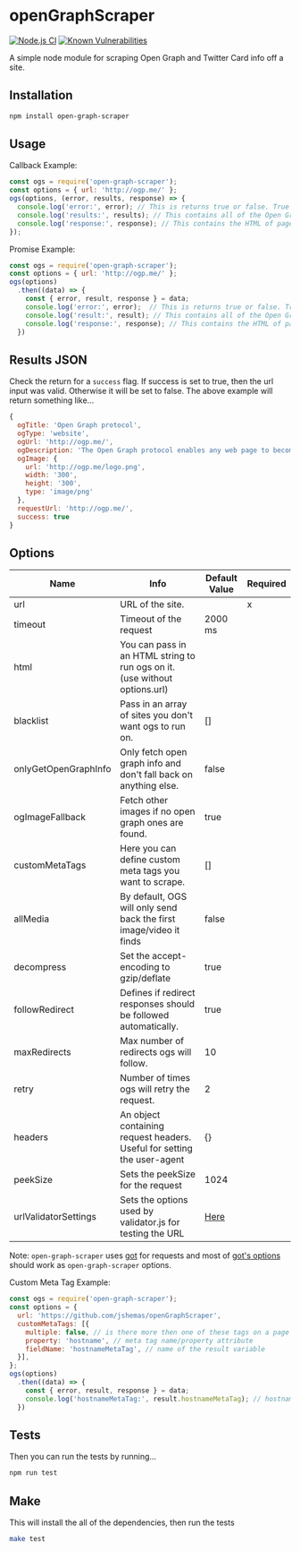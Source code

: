 # openGraphScraper

[![Node.js CI](https://github.com/jshemas/openGraphScraper/workflows/Node.js%20CI/badge.svg?branch=master)](https://github.com/jshemas/openGraphScraper/actions?query=branch%3Amaster)
[![Known Vulnerabilities](https://snyk.io/test/github/jshemas/openGraphScraper/badge.svg)](https://snyk.io/test/github/jshemas/openGraphScraper)

A simple node module for scraping Open Graph and Twitter Card info off a site.

## Installation

```bash
npm install open-graph-scraper
```

## Usage

Callback Example:
```javascript
const ogs = require('open-graph-scraper');
const options = { url: 'http://ogp.me/' };
ogs(options, (error, results, response) => {
  console.log('error:', error); // This is returns true or false. True if there was a error. The error it self is inside the results object.
  console.log('results:', results); // This contains all of the Open Graph results
  console.log('response:', response); // This contains the HTML of page
});
```

Promise Example:
```javascript
const ogs = require('open-graph-scraper');
const options = { url: 'http://ogp.me/' };
ogs(options)
  .then((data) => {
    const { error, result, response } = data;
    console.log('error:', error);  // This is returns true or false. True if there was a error. The error it self is inside the results object.
    console.log('result:', result); // This contains all of the Open Graph results
    console.log('response:', response); // This contains the HTML of page
  })
```

## Results JSON

Check the return for a ```success``` flag. If success is set to true, then the url input was valid. Otherwise it will be set to false. The above example will return something like...
```javascript
{
  ogTitle: 'Open Graph protocol',
  ogType: 'website',
  ogUrl: 'http://ogp.me/',
  ogDescription: 'The Open Graph protocol enables any web page to become a rich object in a social graph.',
  ogImage: {
    url: 'http://ogp.me/logo.png',
    width: '300',
    height: '300',
    type: 'image/png'
  },
  requestUrl: 'http://ogp.me/',
  success: true
}
```

## Options
| Name                 | Info                                                                       | Default Value | Required |
|----------------------|----------------------------------------------------------------------------|---------------|----------|
| url                  | URL of the site.                                                           |               | x        |
| timeout              | Timeout of the request                                                     | 2000 ms       |          |
| html                 | You can pass in an HTML string to run ogs on it. (use without options.url) |               |          |
| blacklist            | Pass in an array of sites you don't want ogs to run on.                    | []            |          |
| onlyGetOpenGraphInfo | Only fetch open graph info and don't fall back on anything else.           | false         |          |
| ogImageFallback      | Fetch other images if no open graph ones are found.                        | true          |          |
| customMetaTags       | Here you can define custom meta tags you want to scrape.                   | []            |          |
| allMedia             | By default, OGS will only send back the first image/video it finds         | false         |          |
| decompress           | Set the accept-encoding to gzip/deflate                                    | true          |          |
| followRedirect       | Defines if redirect responses should be followed automatically.            | true          |          |
| maxRedirects         | Max number of redirects ogs will follow.                                   | 10            |          |
| retry                | Number of times ogs will retry the request.                                | 2             |          |
| headers              | An object containing request headers. Useful for setting the user-agent    | {}            |          |
| peekSize             | Sets the peekSize for the request                                          | 1024          |          |
| urlValidatorSettings | Sets the options used by validator.js for testing the URL                  | [Here](https://github.com/jshemas/openGraphScraper/blob/master/lib/openGraphScraper.js#L21-L36)          |          |

Note: `open-graph-scraper` uses [got](https://github.com/sindresorhus/got) for requests and most of [got's options](https://github.com/sindresorhus/got#options) should work as `open-graph-scraper` options.

Custom Meta Tag Example:
```javascript
const ogs = require('open-graph-scraper');
const options = {
  url: 'https://github.com/jshemas/openGraphScraper',
  customMetaTags: [{
    multiple: false, // is there more then one of these tags on a page (normally this is false)
    property: 'hostname', // meta tag name/property attribute
    fieldName: 'hostnameMetaTag', // name of the result variable
  }],
};
ogs(options)
  .then((data) => {
    const { error, result, response } = data;
    console.log('hostnameMetaTag:', result.hostnameMetaTag); // hostnameMetaTag: github.com
  })
```

## Tests

Then you can run the tests by running...
```bash
npm run test
```

## Make

This will install the all of the dependencies, then run the tests

```bash
make test
```
